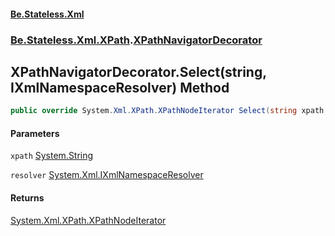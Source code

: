#### [Be.Stateless.Xml](README.md 'README')
### [Be.Stateless.Xml.XPath](Be.Stateless.Xml.XPath.md 'Be.Stateless.Xml.XPath').[XPathNavigatorDecorator](XPathNavigatorDecorator.md 'Be.Stateless.Xml.XPath.XPathNavigatorDecorator')

## XPathNavigatorDecorator.Select(string, IXmlNamespaceResolver) Method

```csharp
public override System.Xml.XPath.XPathNodeIterator Select(string xpath, System.Xml.IXmlNamespaceResolver resolver);
```
#### Parameters

<a name='Be.Stateless.Xml.XPath.XPathNavigatorDecorator.Select(string,System.Xml.IXmlNamespaceResolver).xpath'></a>

`xpath` [System.String](https://docs.microsoft.com/en-us/dotnet/api/System.String 'System.String')

<a name='Be.Stateless.Xml.XPath.XPathNavigatorDecorator.Select(string,System.Xml.IXmlNamespaceResolver).resolver'></a>

`resolver` [System.Xml.IXmlNamespaceResolver](https://docs.microsoft.com/en-us/dotnet/api/System.Xml.IXmlNamespaceResolver 'System.Xml.IXmlNamespaceResolver')

#### Returns
[System.Xml.XPath.XPathNodeIterator](https://docs.microsoft.com/en-us/dotnet/api/System.Xml.XPath.XPathNodeIterator 'System.Xml.XPath.XPathNodeIterator')